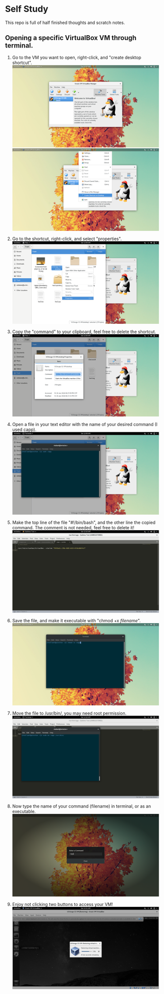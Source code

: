# Self Study

This repo is full of half finished thoughts and scratch notes.


## Opening a specific VirtualBox VM through terminal.

1. Go to the VM you want to open, right-click, and "create desktop shortcut".
![](./vm-from-cmd/bs_01.png)
![](./vm-from-cmd/bs_02.png)

2. Go to the shortcut, right-click, and select "properties".
![](./vm-from-cmd/bs_03.png)

3. Copy the "command" to your clipboard, feel free to delete the shortcut.
![](./vm-from-cmd/bs_04.png)

4. Open a file in your text editor with the name of your desired command (I used capp).
![](./vm-from-cmd/bs_05.png)

5. Make the top line of the file "#!/bin/bash", and the other line the copied command.
   The comment is not needed, feel free to delete it!
![](./vm-from-cmd/bs_06.png)

6. Save the file, and make it executable with "chmod +x *filename*".
![](./vm-from-cmd/bs_07.png)

7. Move the file to /usr/bin/, you may need root permission. 
![](./vm-from-cmd/bs_08.png)

8. Now type the name of your command (filename) in terminal, or as an executable. 
![](./vm-from-cmd/bs_09.png)

9. Enjoy not clicking two buttons to access your VM!
![](./vm-from-cmd/bs_10.png)

